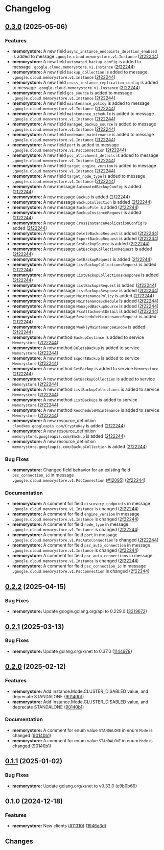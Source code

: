 # Changelog


## [0.3.0](https://github.com/googleapis/google-cloud-go/compare/memorystore/v0.2.2...memorystore/v0.3.0) (2025-05-06)


### Features

* **memorystore:** A new field `async_instance_endpoints_deletion_enabled` is added to message `.google.cloud.memorystore.v1.Instance` ([2f22244](https://github.com/googleapis/google-cloud-go/commit/2f2224464c132fbcf84e82cc4c3fabb21f07e858))
* **memorystore:** A new field `automated_backup_config` is added to message `.google.cloud.memorystore.v1.Instance` ([2f22244](https://github.com/googleapis/google-cloud-go/commit/2f2224464c132fbcf84e82cc4c3fabb21f07e858))
* **memorystore:** A new field `backup_collection` is added to message `.google.cloud.memorystore.v1.Instance` ([2f22244](https://github.com/googleapis/google-cloud-go/commit/2f2224464c132fbcf84e82cc4c3fabb21f07e858))
* **memorystore:** A new field `cross_instance_replication_config` is added to message `.google.cloud.memorystore.v1.Instance` ([2f22244](https://github.com/googleapis/google-cloud-go/commit/2f2224464c132fbcf84e82cc4c3fabb21f07e858))
* **memorystore:** A new field `gcs_source` is added to message `.google.cloud.memorystore.v1.Instance` ([2f22244](https://github.com/googleapis/google-cloud-go/commit/2f2224464c132fbcf84e82cc4c3fabb21f07e858))
* **memorystore:** A new field `maintenance_policy` is added to message `.google.cloud.memorystore.v1.Instance` ([2f22244](https://github.com/googleapis/google-cloud-go/commit/2f2224464c132fbcf84e82cc4c3fabb21f07e858))
* **memorystore:** A new field `maintenance_schedule` is added to message `.google.cloud.memorystore.v1.Instance` ([2f22244](https://github.com/googleapis/google-cloud-go/commit/2f2224464c132fbcf84e82cc4c3fabb21f07e858))
* **memorystore:** A new field `managed_backup_source` is added to message `.google.cloud.memorystore.v1.Instance` ([2f22244](https://github.com/googleapis/google-cloud-go/commit/2f2224464c132fbcf84e82cc4c3fabb21f07e858))
* **memorystore:** A new field `ondemand_maintenance` is added to message `.google.cloud.memorystore.v1.Instance` ([2f22244](https://github.com/googleapis/google-cloud-go/commit/2f2224464c132fbcf84e82cc4c3fabb21f07e858))
* **memorystore:** A new field `port` is added to message `.google.cloud.memorystore.v1.PscConnection` ([2f22244](https://github.com/googleapis/google-cloud-go/commit/2f2224464c132fbcf84e82cc4c3fabb21f07e858))
* **memorystore:** A new field `psc_attachment_details` is added to message `.google.cloud.memorystore.v1.Instance` ([2f22244](https://github.com/googleapis/google-cloud-go/commit/2f2224464c132fbcf84e82cc4c3fabb21f07e858))
* **memorystore:** A new field `target_engine_version` is added to message `.google.cloud.memorystore.v1.Instance` ([2f22244](https://github.com/googleapis/google-cloud-go/commit/2f2224464c132fbcf84e82cc4c3fabb21f07e858))
* **memorystore:** A new field `target_node_type` is added to message `.google.cloud.memorystore.v1.Instance` ([2f22244](https://github.com/googleapis/google-cloud-go/commit/2f2224464c132fbcf84e82cc4c3fabb21f07e858))
* **memorystore:** A new message `AutomatedBackupConfig` is added ([2f22244](https://github.com/googleapis/google-cloud-go/commit/2f2224464c132fbcf84e82cc4c3fabb21f07e858))
* **memorystore:** A new message `Backup` is added ([2f22244](https://github.com/googleapis/google-cloud-go/commit/2f2224464c132fbcf84e82cc4c3fabb21f07e858))
* **memorystore:** A new message `BackupCollection` is added ([2f22244](https://github.com/googleapis/google-cloud-go/commit/2f2224464c132fbcf84e82cc4c3fabb21f07e858))
* **memorystore:** A new message `BackupFile` is added ([2f22244](https://github.com/googleapis/google-cloud-go/commit/2f2224464c132fbcf84e82cc4c3fabb21f07e858))
* **memorystore:** A new message `BackupInstanceRequest` is added ([2f22244](https://github.com/googleapis/google-cloud-go/commit/2f2224464c132fbcf84e82cc4c3fabb21f07e858))
* **memorystore:** A new message `CrossInstanceReplicationConfig` is added ([2f22244](https://github.com/googleapis/google-cloud-go/commit/2f2224464c132fbcf84e82cc4c3fabb21f07e858))
* **memorystore:** A new message `DeleteBackupRequest` is added ([2f22244](https://github.com/googleapis/google-cloud-go/commit/2f2224464c132fbcf84e82cc4c3fabb21f07e858))
* **memorystore:** A new message `ExportBackupRequest` is added ([2f22244](https://github.com/googleapis/google-cloud-go/commit/2f2224464c132fbcf84e82cc4c3fabb21f07e858))
* **memorystore:** A new message `GcsBackupSource` is added ([2f22244](https://github.com/googleapis/google-cloud-go/commit/2f2224464c132fbcf84e82cc4c3fabb21f07e858))
* **memorystore:** A new message `GetBackupCollectionRequest` is added ([2f22244](https://github.com/googleapis/google-cloud-go/commit/2f2224464c132fbcf84e82cc4c3fabb21f07e858))
* **memorystore:** A new message `GetBackupRequest` is added ([2f22244](https://github.com/googleapis/google-cloud-go/commit/2f2224464c132fbcf84e82cc4c3fabb21f07e858))
* **memorystore:** A new message `ListBackupCollectionsRequest` is added ([2f22244](https://github.com/googleapis/google-cloud-go/commit/2f2224464c132fbcf84e82cc4c3fabb21f07e858))
* **memorystore:** A new message `ListBackupCollectionsResponse` is added ([2f22244](https://github.com/googleapis/google-cloud-go/commit/2f2224464c132fbcf84e82cc4c3fabb21f07e858))
* **memorystore:** A new message `ListBackupsRequest` is added ([2f22244](https://github.com/googleapis/google-cloud-go/commit/2f2224464c132fbcf84e82cc4c3fabb21f07e858))
* **memorystore:** A new message `ListBackupsResponse` is added ([2f22244](https://github.com/googleapis/google-cloud-go/commit/2f2224464c132fbcf84e82cc4c3fabb21f07e858))
* **memorystore:** A new message `MaintenancePolicy` is added ([2f22244](https://github.com/googleapis/google-cloud-go/commit/2f2224464c132fbcf84e82cc4c3fabb21f07e858))
* **memorystore:** A new message `MaintenanceSchedule` is added ([2f22244](https://github.com/googleapis/google-cloud-go/commit/2f2224464c132fbcf84e82cc4c3fabb21f07e858))
* **memorystore:** A new message `ManagedBackupSource` is added ([2f22244](https://github.com/googleapis/google-cloud-go/commit/2f2224464c132fbcf84e82cc4c3fabb21f07e858))
* **memorystore:** A new message `PscAttachmentDetail` is added ([2f22244](https://github.com/googleapis/google-cloud-go/commit/2f2224464c132fbcf84e82cc4c3fabb21f07e858))
* **memorystore:** A new message `RescheduleMaintenanceRequest` is added ([2f22244](https://github.com/googleapis/google-cloud-go/commit/2f2224464c132fbcf84e82cc4c3fabb21f07e858))
* **memorystore:** A new message `WeeklyMaintenanceWindow` is added ([2f22244](https://github.com/googleapis/google-cloud-go/commit/2f2224464c132fbcf84e82cc4c3fabb21f07e858))
* **memorystore:** A new method `BackupInstance` is added to service `Memorystore` ([2f22244](https://github.com/googleapis/google-cloud-go/commit/2f2224464c132fbcf84e82cc4c3fabb21f07e858))
* **memorystore:** A new method `DeleteBackup` is added to service `Memorystore` ([2f22244](https://github.com/googleapis/google-cloud-go/commit/2f2224464c132fbcf84e82cc4c3fabb21f07e858))
* **memorystore:** A new method `ExportBackup` is added to service `Memorystore` ([2f22244](https://github.com/googleapis/google-cloud-go/commit/2f2224464c132fbcf84e82cc4c3fabb21f07e858))
* **memorystore:** A new method `GetBackup` is added to service `Memorystore` ([2f22244](https://github.com/googleapis/google-cloud-go/commit/2f2224464c132fbcf84e82cc4c3fabb21f07e858))
* **memorystore:** A new method `GetBackupCollection` is added to service `Memorystore` ([2f22244](https://github.com/googleapis/google-cloud-go/commit/2f2224464c132fbcf84e82cc4c3fabb21f07e858))
* **memorystore:** A new method `ListBackupCollections` is added to service `Memorystore` ([2f22244](https://github.com/googleapis/google-cloud-go/commit/2f2224464c132fbcf84e82cc4c3fabb21f07e858))
* **memorystore:** A new method `ListBackups` is added to service `Memorystore` ([2f22244](https://github.com/googleapis/google-cloud-go/commit/2f2224464c132fbcf84e82cc4c3fabb21f07e858))
* **memorystore:** A new method `RescheduleMaintenance` is added to service `Memorystore` ([2f22244](https://github.com/googleapis/google-cloud-go/commit/2f2224464c132fbcf84e82cc4c3fabb21f07e858))
* **memorystore:** A new resource_definition `cloudkms.googleapis.com/CryptoKey` is added ([2f22244](https://github.com/googleapis/google-cloud-go/commit/2f2224464c132fbcf84e82cc4c3fabb21f07e858))
* **memorystore:** A new resource_definition `memorystore.googleapis.com/Backup` is added ([2f22244](https://github.com/googleapis/google-cloud-go/commit/2f2224464c132fbcf84e82cc4c3fabb21f07e858))
* **memorystore:** A new resource_definition `memorystore.googleapis.com/BackupCollection` is added ([2f22244](https://github.com/googleapis/google-cloud-go/commit/2f2224464c132fbcf84e82cc4c3fabb21f07e858))


### Bug Fixes

* **memorystore:** Changed field behavior for an existing field `psc_connection_id` in message `.google.cloud.memorystore.v1.PscConnection` ([#12095](https://github.com/googleapis/google-cloud-go/issues/12095)) ([2f22244](https://github.com/googleapis/google-cloud-go/commit/2f2224464c132fbcf84e82cc4c3fabb21f07e858))


### Documentation

* **memorystore:** A comment for field `discovery_endpoints` in message `.google.cloud.memorystore.v1.Instance` is changed ([2f22244](https://github.com/googleapis/google-cloud-go/commit/2f2224464c132fbcf84e82cc4c3fabb21f07e858))
* **memorystore:** A comment for field `engine_version` in message `.google.cloud.memorystore.v1.Instance` is changed ([2f22244](https://github.com/googleapis/google-cloud-go/commit/2f2224464c132fbcf84e82cc4c3fabb21f07e858))
* **memorystore:** A comment for field `node_type` in message `.google.cloud.memorystore.v1.Instance` is changed ([2f22244](https://github.com/googleapis/google-cloud-go/commit/2f2224464c132fbcf84e82cc4c3fabb21f07e858))
* **memorystore:** A comment for field `port` in message `.google.cloud.memorystore.v1.PscAutoConnection` is changed ([2f22244](https://github.com/googleapis/google-cloud-go/commit/2f2224464c132fbcf84e82cc4c3fabb21f07e858))
* **memorystore:** A comment for field `psc_auto_connection` in message `.google.cloud.memorystore.v1.Instance` is changed ([2f22244](https://github.com/googleapis/google-cloud-go/commit/2f2224464c132fbcf84e82cc4c3fabb21f07e858))
* **memorystore:** A comment for field `psc_auto_connections` in message `.google.cloud.memorystore.v1.Instance` is changed ([2f22244](https://github.com/googleapis/google-cloud-go/commit/2f2224464c132fbcf84e82cc4c3fabb21f07e858))
* **memorystore:** A comment for field `psc_connection_id` in message `.google.cloud.memorystore.v1.PscConnection` is changed ([2f22244](https://github.com/googleapis/google-cloud-go/commit/2f2224464c132fbcf84e82cc4c3fabb21f07e858))

## [0.2.2](https://github.com/googleapis/google-cloud-go/compare/memorystore/v0.2.1...memorystore/v0.2.2) (2025-04-15)


### Bug Fixes

* **memorystore:** Update google.golang.org/api to 0.229.0 ([3319672](https://github.com/googleapis/google-cloud-go/commit/3319672f3dba84a7150772ccb5433e02dab7e201))

## [0.2.1](https://github.com/googleapis/google-cloud-go/compare/memorystore/v0.2.0...memorystore/v0.2.1) (2025-03-13)


### Bug Fixes

* **memorystore:** Update golang.org/x/net to 0.37.0 ([1144978](https://github.com/googleapis/google-cloud-go/commit/11449782c7fb4896bf8b8b9cde8e7441c84fb2fd))

## [0.2.0](https://github.com/googleapis/google-cloud-go/compare/memorystore/v0.1.1...memorystore/v0.2.0) (2025-02-12)


### Features

* **memorystore:** Add Instance.Mode.CLUSTER_DISABLED value, and deprecate STANDALONE ([90140b1](https://github.com/googleapis/google-cloud-go/commit/90140b17da6378fa87d4bec0d404c18a78d6b02a))
* **memorystore:** Add Instance.Mode.CLUSTER_DISABLED value, and deprecate STANDALONE ([90140b1](https://github.com/googleapis/google-cloud-go/commit/90140b17da6378fa87d4bec0d404c18a78d6b02a))


### Documentation

* **memorystore:** A comment for enum value `STANDALONE` in enum `Mode` is changed ([90140b1](https://github.com/googleapis/google-cloud-go/commit/90140b17da6378fa87d4bec0d404c18a78d6b02a))
* **memorystore:** A comment for enum value `STANDALONE` in enum `Mode` is changed ([90140b1](https://github.com/googleapis/google-cloud-go/commit/90140b17da6378fa87d4bec0d404c18a78d6b02a))

## [0.1.1](https://github.com/googleapis/google-cloud-go/compare/memorystore/v0.1.0...memorystore/v0.1.1) (2025-01-02)


### Bug Fixes

* **memorystore:** Update golang.org/x/net to v0.33.0 ([e9b0b69](https://github.com/googleapis/google-cloud-go/commit/e9b0b69644ea5b276cacff0a707e8a5e87efafc9))

## 0.1.0 (2024-12-18)


### Features

* **memorystore:** New clients ([#11310](https://github.com/googleapis/google-cloud-go/issues/11310)) ([1946e3d](https://github.com/googleapis/google-cloud-go/commit/1946e3de6c3afb7ed51ac641bddcbe027916df46))

## Changes

